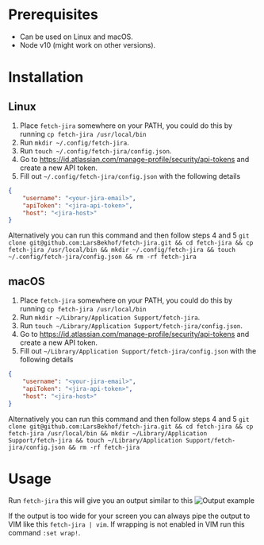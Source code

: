 # Prerequisites
- Can be used on Linux and macOS.
- Node v10 (might work on other versions).

# Installation
## Linux
1. Place `fetch-jira` somewhere on your PATH, you could do this by running `cp fetch-jira /usr/local/bin`
2. Run `mkdir ~/.config/fetch-jira`.
3. Run `touch ~/.config/fetch-jira/config.json`.
4. Go to https://id.atlassian.com/manage-profile/security/api-tokens and create a new API token.
5. Fill out `~/.config/fetch-jira/config.json` with the following details
```json
{
	"username": "<your-jira-email>",
	"apiToken": "<jira-api-token>",
	"host": "<jira-host>"
}
```
Alternatively you can run this command and then follow steps 4 and 5 `git clone git@github.com:LarsBekhof/fetch-jira.git && cd fetch-jira && cp fetch-jira /usr/local/bin && mkdir ~/.config/fetch-jira && touch ~/.config/fetch-jira/config.json && rm -rf fetch-jira`

## macOS
1. Place `fetch-jira` somewhere on your PATH, you could do this by running `cp fetch-jira /usr/local/bin`
2. Run `mkdir ~/Library/Application Support/fetch-jira`.
3. Run `touch ~/Library/Application Support/fetch-jira/config.json`.
4. Go to https://id.atlassian.com/manage-profile/security/api-tokens and create a new API token.
5. Fill out `~/Library/Application Support/fetch-jira/config.json` with the following details
```json
{
	"username": "<your-jira-email>",
	"apiToken": "<jira-api-token>",
	"host": "<jira-host>"
}
```
Alternatively you can run this command and then follow steps 4 and 5 `git clone git@github.com:LarsBekhof/fetch-jira.git && cd fetch-jira && cp fetch-jira /usr/local/bin && mkdir ~/Library/Application Support/fetch-jira && touch ~/Library/Application Support/fetch-jira/config.json && rm -rf fetch-jira`

# Usage
Run `fetch-jira` this will give you an output similar to this ![Output example](https://i.imgur.com/qsW6V4j.png)

If the output is too wide for your screen you can always pipe the output to VIM like this `fetch-jira | vim`. If wrapping is not enabled in VIM run this command `:set wrap!`.
